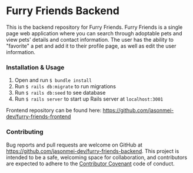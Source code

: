 # Furry Friends Backend

This is the backend repository for Furry Friends. Furry Friends is a single page web application where you can search through adoptable pets and view pets' details and contact information. The user has the ability to "favorite" a pet and add it to their profile page, as well as edit the user information.

### Installation & Usage

1. Open and run `$ bundle install`
2. Run `$ rails db:migrate` to run migrations
3. Run `$ rails db:seed` to see database
4. Run `$ rails server` to start up Rails server at `localhost:3001`

Frontend repository can be found here: https://github.com/jasonmei-dev/furry-friends-frontend

### Contributing

Bug reports and pull requests are welcome on GitHub at https://github.com/jasonmei-dev/furry-friends-backend. This project is intended to be a safe, welcoming space for collaboration, and contributors are expected to adhere to the [Contributor Covenant](http://contributor-covenant.org) code of conduct.
